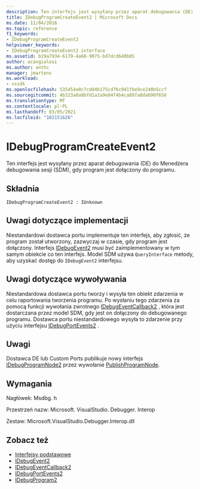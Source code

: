 ```yaml
---
description: Ten interfejs jest wysyłany przez aparat debugowania (DE) do Menedżera debugowania sesji (SDM), gdy program jest dołączony do programu.
title: IDebugProgramCreateEvent2 | Microsoft Docs
ms.date: 11/04/2016
ms.topic: reference
f1_keywords:
- IDebugProgramCreateEvent2
helpviewer_keywords:
- IDebugProgramCreateEvent2 interface
ms.assetid: b19a7934-6179-4a68-9075-bd7dcd640b05
author: acangialosi
ms.author: anthc
manager: jmartens
ms.workload:
- vssdk
ms.openlocfilehash: 535d54e0c7cdd4b175cd76c9d1fbe9ce240b5ccf
ms.sourcegitcommit: 4b323a8a8bfd1a1a9e84f4b4ca88fa8da690f656
ms.translationtype: MT
ms.contentlocale: pl-PL
ms.lasthandoff: 03/05/2021
ms.locfileid: "102151626"
---
```

# <a name="idebugprogramcreateevent2"></a>IDebugProgramCreateEvent2
Ten interfejs jest wysyłany przez aparat debugowania (DE) do Menedżera debugowania sesji (SDM), gdy program jest dołączony do programu.

## <a name="syntax"></a>Składnia

```
IDebugProgramCreateEvent2 : IUnknown
```

## <a name="notes-for-implementers"></a>Uwagi dotyczące implementacji
 Niestandardowi dostawca portu implementuje ten interfejs, aby zgłosić, że program został utworzony, zazwyczaj w czasie, gdy program jest dołączony. Interfejs [IDebugEvent2](../../../extensibility/debugger/reference/idebugevent2.md) musi być zaimplementowany w tym samym obiekcie co ten interfejs. Model SDM używa `QueryInterface` metody, aby uzyskać dostęp do `IDebugEvent2` interfejsu.

## <a name="notes-for-callers"></a>Uwagi dotyczące wywoływania
 Niestandardowa dostawca portu tworzy i wysyła ten obiekt zdarzenia w celu raportowania tworzenia programu. Po wysłaniu tego zdarzenia za pomocą funkcji wywołania zwrotnego [IDebugEventCallback2](../../../extensibility/debugger/reference/idebugeventcallback2.md) , która jest dostarczana przez model SDM, gdy jest on dołączony do debugowanego programu. Dostawca portu niestandardowego wysyła to zdarzenie przy użyciu interfejsu [IDebugPortEvents2](../../../extensibility/debugger/reference/idebugportevents2.md) .

## <a name="remarks"></a>Uwagi
 Dostawca DE lub Custom Ports publikuje nowy interfejs [IDebugProgramNode2](../../../extensibility/debugger/reference/idebugprogramnode2.md) przez wywołanie [PublishProgramNode](../../../extensibility/debugger/reference/idebugprogrampublisher2-publishprogramnode.md).

## <a name="requirements"></a>Wymagania
 Nagłówek: Msdbg. h

 Przestrzeń nazw: Microsoft. VisualStudio. Debugger. Interop

 Zestaw: Microsoft.VisualStudio.Debugger.Interop.dll

## <a name="see-also"></a>Zobacz też
- [Interfejsy podstawowe](../../../extensibility/debugger/reference/core-interfaces.md)
- [IDebugEvent2](../../../extensibility/debugger/reference/idebugevent2.md)
- [IDebugEventCallback2](../../../extensibility/debugger/reference/idebugeventcallback2.md)
- [IDebugPortEvents2](../../../extensibility/debugger/reference/idebugportevents2.md)
- [IDebugProgram2](../../../extensibility/debugger/reference/idebugprogram2.md)
